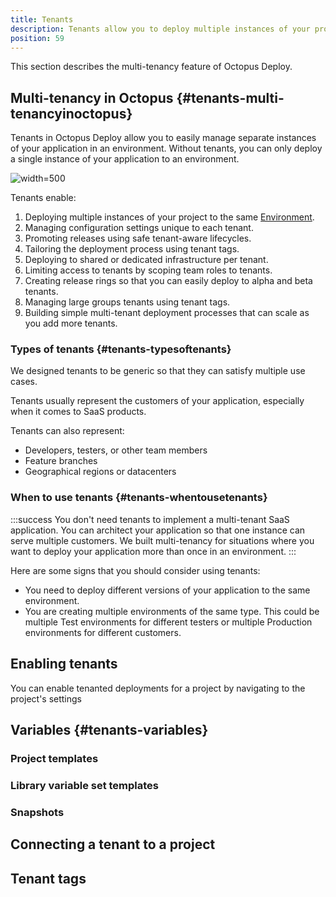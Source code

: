 ```yaml
---
title: Tenants
description: Tenants allow you to deploy multiple instances of your project to an environment.
position: 59
---
```


This section describes the multi-tenancy feature of Octopus Deploy.

## Multi-tenancy in Octopus {#tenants-multi-tenancyinoctopus}

Tenants in Octopus Deploy allow you to easily manage separate instances of your application in an environment. Without tenants, you can only deploy a single instance of your application to an environment.

![](images/multi-tenant-deployment.png "width=500")

Tenants enable:

1. Deploying multiple instances of your project to the same [Environment](/docs/infrastructure/environments/index.md).
2. Managing configuration settings unique to each tenant.
3. Promoting releases using safe tenant-aware lifecycles.
4. Tailoring the deployment process using tenant tags.
5. Deploying to shared or dedicated infrastructure per tenant.
6. Limiting access to tenants by scoping team roles to tenants.
7. Creating release rings so that you can easily deploy to alpha and beta tenants.
8. Managing large groups tenants using tenant tags.
9. Building simple multi-tenant deployment processes that can scale as you add more tenants.

### Types of tenants {#tenants-typesoftenants}

We designed tenants to be generic so that they can satisfy multiple use cases.

Tenants usually represent the customers of your application, especially when it comes to SaaS products.

Tenants can also represent:

- Developers, testers, or other team members
- Feature branches
- Geographical regions or datacenters

### When to use tenants {#tenants-whentousetenants}

:::success
You don't need tenants to implement a multi-tenant SaaS application. You can architect your application so that one instance can serve multiple customers. We built multi-tenancy for situations where you want to deploy your application more than once in an environment.
:::

Here are some signs that you should consider using tenants:

- You need to deploy different versions of your application to the same environment.
- You are creating multiple environments of the same type. This could be multiple Test environments for different testers or multiple Production environments for different customers.

## Enabling tenants

You can enable tenanted deployments for a project by navigating to the project's settings

## Variables {#tenants-variables}

### Project templates

### Library variable set templates

### Snapshots

## Connecting a tenant to a project

## Tenant tags

